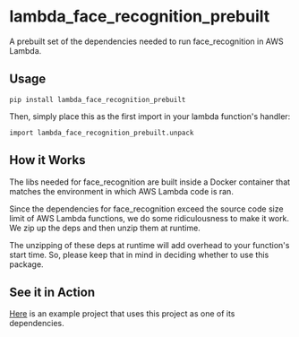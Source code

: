 # lambda_face_recognition_prebuilt
A prebuilt set of the dependencies needed to run face_recognition in AWS Lambda.

## Usage
`pip install lambda_face_recognition_prebuilt`

Then, simply place this as the first import in your lambda function's handler:

`import lambda_face_recognition_prebuilt.unpack`

## How it Works
The libs needed for face_recognition are built inside a Docker container that matches the environment in which AWS Lambda code is ran.

Since the dependencies for face_recognition exceed the source code size limit of AWS Lambda functions, we do some ridiculousness to make it work. We zip up the deps and then unzip them at runtime.

The unzipping of these deps at runtime will add overhead to your function's start time. So, please keep that in mind in deciding whether to use this package.

## See it in Action
[Here](https://github.com/JonathanPorta/lambda_face_recognition_example) is an example project that uses this project as one of its dependencies.
